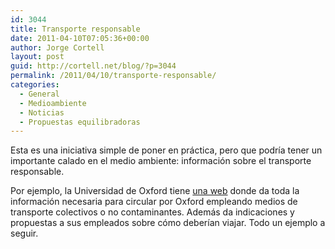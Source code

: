 ```yaml
---
id: 3044
title: Transporte responsable
date: 2011-04-10T07:05:36+00:00
author: Jorge Cortell
layout: post
guid: http://cortell.net/blog/?p=3044
permalink: /2011/04/10/transporte-responsable/
categories:
  - General
  - Medioambiente
  - Noticias
  - Propuestas equilibradoras
---
```

Esta es una iniciativa simple de poner en práctica, pero que podría tener un importante calado en el medio ambiente: información sobre el transporte responsable.

Por ejemplo, la Universidad de Oxford tiene [una web](http://www.admin.ox.ac.uk/estates/travel/) donde da toda la información necesaria para circular por Oxford empleando medios de transporte colectivos o no contaminantes. Además da indicaciones y propuestas a sus empleados sobre cómo deberían viajar. Todo un ejemplo a seguir.